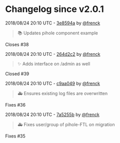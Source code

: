 # Changelog since v2.0.1

2018/08/24 20:10 UTC - [3e8594a](https://github.com/hassio-addons/addon-pi-hole/commit/3e8594a2b1ccf2682830da9cc792918fc219033e) by [@frenck](https://github.com/frenck)
> :books: Updates pihole component example

Closes #38 

2018/08/24 20:10 UTC - [264d2c2](https://github.com/hassio-addons/addon-pi-hole/commit/264d2c2101858a2e7554b65579879e1b0fa6f22a) by [@frenck](https://github.com/frenck)
> :sparkles: Adds interface on /admin as well

Closed #39 

2018/08/24 20:10 UTC - [c9aa049](https://github.com/hassio-addons/addon-pi-hole/commit/c9aa04937407284467fc859402eff49369495b44) by [@frenck](https://github.com/frenck)
> :ambulance: Ensures existing log files are overwritten

Fixes #36 

2018/08/24 20:10 UTC - [7a5255b](https://github.com/hassio-addons/addon-pi-hole/commit/7a5255b6a885219dba9ba9e0afb098d6e8bc347c) by [@frenck](https://github.com/frenck)
> :ambulance: Fixes user/group of pihole-FTL on migration

Fixes #35 

